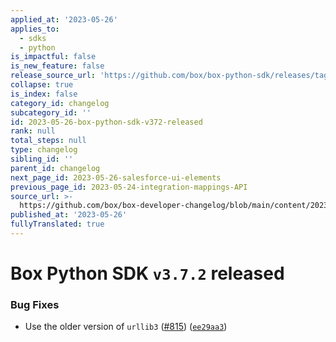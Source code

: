 ```yaml
---
applied_at: '2023-05-26'
applies_to:
  - sdks
  - python
is_impactful: false
is_new_feature: false
release_source_url: 'https://github.com/box/box-python-sdk/releases/tag/v3.7.2'
collapse: true
is_index: false
category_id: changelog
subcategory_id: ''
id: 2023-05-26-box-python-sdk-v372-released
rank: null
total_steps: null
type: changelog
sibling_id: ''
parent_id: changelog
next_page_id: 2023-05-26-salesforce-ui-elements
previous_page_id: 2023-05-24-integration-mappings-API
source_url: >-
  https://github.com/box/box-developer-changelog/blob/main/content/2023/05-26-box-python-sdk-v372-released.md
published_at: '2023-05-26'
fullyTranslated: true
---
```

# Box Python SDK `v3.7.2` released

### Bug Fixes

* Use the older version of `urllib3` ([#815][1]) ([`ee29aa3`][2])

[1]: https://github.com/box/box-python-sdk/issues/815

[2]: https://github.com/box/box-python-sdk/commit/ee29aa3fcf9ac71e9866913a87414cf625c0b805
